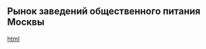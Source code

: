 ## Рынок заведений общественного питания Москвы

[html](https://github.com/Roman-K11/Portfolio/blob/a16acf6750296b0667dd63b827637e70110674b7/Moscow%20Cafe/Cafe.html)
